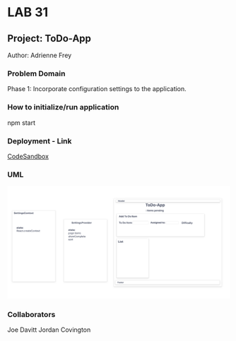 # LAB 31

## Project: ToDo-App

Author: Adrienne Frey

### Problem Domain

Phase 1: Incorporate configuration settings to the application.

### How to initialize/run application

npm start

### Deployment - Link

[CodeSandbox](https://codesandbox.io/p/github/afrey09/todo-app/main?file=%2FREADME.md&workspace=%257B%2522activeFileId%2522%253A%2522clfrqpax2000vg2fp5oqj082j%2522%252C%2522openFiles%2522%253A%255B%2522%252FREADME.md%2522%255D%252C%2522sidebarPanel%2522%253A%2522EXPLORER%2522%252C%2522gitSidebarPanel%2522%253A%2522COMMIT%2522%252C%2522spaces%2522%253A%257B%2522clfrqpcw2000x3b6ipuxjaiq5%2522%253A%257B%2522key%2522%253A%2522clfrqpcw2000x3b6ipuxjaiq5%2522%252C%2522name%2522%253A%2522Default%2522%252C%2522devtools%2522%253A%255B%257B%2522key%2522%253A%2522clfrqpcw2000y3b6i8gtiadrc%2522%252C%2522type%2522%253A%2522PROJECT_SETUP%2522%252C%2522isMinimized%2522%253Afalse%257D%255D%257D%257D%252C%2522currentSpace%2522%253A%2522clfrqpcw2000x3b6ipuxjaiq5%2522%252C%2522spacesOrder%2522%253A%255B%2522clfrqpcw2000x3b6ipuxjaiq5%2522%255D%252C%2522hideCodeEditor%2522%253Afalse%257D)

### UML

![UML](./assets/ToDoApp-UML.png)

### Collaborators

Joe Davitt 
Jordan Covington